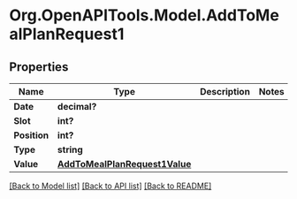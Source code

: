 # Org.OpenAPITools.Model.AddToMealPlanRequest1

## Properties

Name | Type | Description | Notes
------------ | ------------- | ------------- | -------------
**Date** | **decimal?** |  | 
**Slot** | **int?** |  | 
**Position** | **int?** |  | 
**Type** | **string** |  | 
**Value** | [**AddToMealPlanRequest1Value**](AddToMealPlanRequest1Value.md) |  | 

[[Back to Model list]](../README.md#documentation-for-models) [[Back to API list]](../README.md#documentation-for-api-endpoints) [[Back to README]](../README.md)

